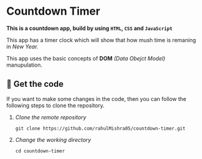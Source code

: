 # Countdown Timer

**This is a countdown app, build by using `HTML`, `CSS` and `JavaScript`**

This app has a timer clock which will show that how mush time is remaning in _New Year._

This app uses the basic concepts of **DOM** _(Data Obejct Model)_ manupulation.

## 📁 Get the code
If you want to make some changes in the code, then you can follow the following steps to clone the repository.

1. _Clone the remote repository_
    ```shell
    git clone https://github.com/rahulMishra05/countdown-timer.git
    ```
2. _Change the working directory_
    ```shell
    cd countdown-timer
    ```